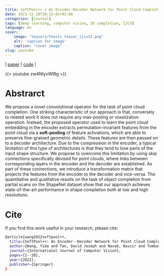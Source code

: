 ```yaml
---
title: SoftPool++ / An Encoder-Decoder Network for Point Cloud Completion
date: 2021-12-29T10:15:01+02:00
categories: [journal]
tags: [deep learning, computer vision, 3D completion, IJCV]
language: en
cover:
    image: "teasers/thesis_teaser_ijcv22.png"
    alt: 'caption for image'
    caption: "cover image"
slug: youtube
---
```

| [paper](https://link.springer.com/article/10.1007/s11263-022-01588-7) | [code](https://github.com/wangyida/cloudconv) |

{{< youtube zw4NlyxWlBg >}}

# Abstrarct

We propose a novel convolutional operator for the task of point cloud completion. One striking characteristic of our approach is that, conversely to related work it does not require any max-pooling or voxelization operation. Instead, the proposed operator used to learn the point cloud embedding in the encoder extracts permutation-invariant features from the point cloud via a **soft-pooling** of feature activations, which are able to preserve fine-grained geometric details. These features are then passed on to a decoder architecture. Due to the compression in the encoder, a typical limitation of this type of architectures is that they tend to lose parts of the input shape structure. We propose to overcome this limitation by using skip connections specifically devised for point clouds, where links between corresponding layers in the encoder and the decoder are established. As part of these connections, we introduce a transformation matrix that projects the features from the encoder to the decoder and vice-versa. The quantitative and qualitative results on the task of object completion from partial scans on the ShapeNet dataset show that our approach achieves state-of-the-art performance in shape completion both at low and high resolutions.

# Cite

If you find this work useful in your research, please cite:

```bash
@article{wang2022softpool++,
  title={SoftPool++: An Encoder--Decoder Network for Point Cloud Completion},
  author={Wang, Yida and Tan, David Joseph and Navab, Nassir and Tombari, Federico},
  journal={International Journal of Computer Vision},
  pages={1--20},
  year={2022},
  publisher={Springer}
}
```
